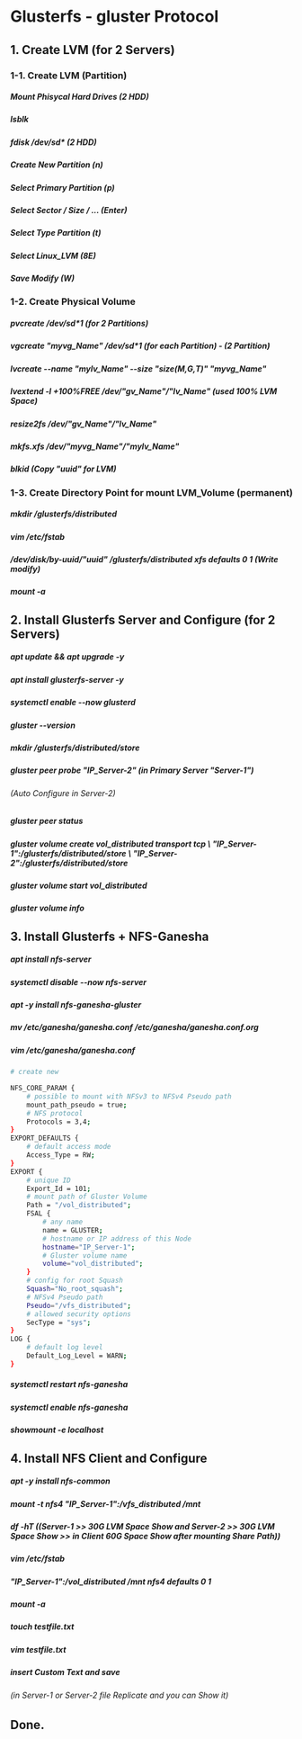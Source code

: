 # Glusterfs - gluster Protocol
## 1. Create LVM (for 2 Servers)
### 1-1. Create LVM (Partition)
##### Mount Phisycal Hard Drives (2 HDD)
##### lsblk
##### fdisk /dev/sd* (2 HDD)
##### Create New Partition (n)
##### Select Primary Partition (p)
##### Select Sector / Size / ... (Enter)
##### Select Type Partition (t)
##### Select Linux_LVM (8E)
##### Save Modify (W)
### 1-2. Create Physical Volume
##### pvcreate /dev/sd*1 (for 2 Partitions)
##### vgcreate "myvg_Name" /dev/sd*1 (for each Partition) - (2 Partition)
##### lvcreate --name "mylv_Name" --size "size(M,G,T)" "myvg_Name"
##### lvextend -l +100%FREE /dev/"gv_Name"/"lv_Name" (used 100% LVM Space)
##### resize2fs /dev/"gv_Name"/"lv_Name"
##### mkfs.xfs /dev/"myvg_Name"/"mylv_Name"
##### blkid (Copy "uuid" for LVM)
### 1-3. Create Directory Point for mount LVM_Volume (permanent)
##### mkdir /glusterfs/distributed
##### vim /etc/fstab
##### /dev/disk/by-uuid/"uuid" /glusterfs/distributed xfs defaults 0 1 (Write modify)
##### mount -a
## 2. Install Glusterfs Server and Configure (for 2 Servers)
##### apt update && apt upgrade -y
##### apt install glusterfs-server -y
##### systemctl enable --now glusterd
##### gluster --version
##### mkdir /glusterfs/distributed/store
##### gluster peer probe "IP_Server-2" (in Primary Server "Server-1")
###### (Auto Configure in Server-2)
##### gluster peer status
##### gluster volume create vol_distributed transport tcp \ "IP_Server-1":/glusterfs/distributed/store \ "IP_Server-2":/glusterfs/distributed/store
##### gluster volume start vol_distributed
##### gluster volume info
## 3. Install Glusterfs + NFS-Ganesha
##### apt install nfs-server
##### systemctl disable --now nfs-server 
##### apt -y install nfs-ganesha-gluster
##### mv /etc/ganesha/ganesha.conf /etc/ganesha/ganesha.conf.org
##### vim /etc/ganesha/ganesha.conf
```bash
# create new

NFS_CORE_PARAM {
    # possible to mount with NFSv3 to NFSv4 Pseudo path
    mount_path_pseudo = true;
    # NFS protocol
    Protocols = 3,4;
}
EXPORT_DEFAULTS {
    # default access mode
    Access_Type = RW;
}
EXPORT {
    # unique ID
    Export_Id = 101;
    # mount path of Gluster Volume
    Path = "/vol_distributed";
    FSAL {
    	# any name
        name = GLUSTER;
        # hostname or IP address of this Node
        hostname="IP_Server-1";
        # Gluster volume name
        volume="vol_distributed";
    }
    # config for root Squash
    Squash="No_root_squash";
    # NFSv4 Pseudo path
    Pseudo="/vfs_distributed";
    # allowed security options
    SecType = "sys";
}
LOG {
    # default log level
    Default_Log_Level = WARN;
}
```
##### systemctl restart nfs-ganesha
##### systemctl enable nfs-ganesha
##### showmount -e localhost
## 4. Install NFS Client and Configure
##### apt -y install nfs-common
##### mount -t nfs4 "IP_Server-1":/vfs_distributed /mnt 
##### df -hT ((Server-1 >> 30G LVM Space Show and Server-2 >> 30G LVM Space Show >> in Client 60G Space Show after mounting Share Path))
##### vim /etc/fstab
##### "IP_Server-1":/vol_distributed /mnt nfs4 defaults 0 1
##### mount -a
##### touch testfile.txt
##### vim testfile.txt
##### insert Custom Text and save
###### (in Server-1 or Server-2 file Replicate and you can Show it)
## Done.